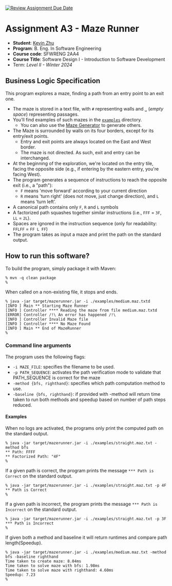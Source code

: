 [![Review Assignment Due Date](https://classroom.github.com/assets/deadline-readme-button-24ddc0f5d75046c5622901739e7c5dd533143b0c8e959d652212380cedb1ea36.svg)](https://classroom.github.com/a/8jM7fhXE)
# Assignment A3 - Maze Runner

  * **Student**: [Kevin Zhu](zhuk41@mcmaster.ca)
  * **Program**: B. Eng. In Software Engineering
  * **Course code**: SFWRENG 2AA4
  * **Course Title**: Software Design I - Introduction to Software Development 
  * Term: *Level II - Winter 2024*

## Business Logic Specification

This program explores a maze, finding a path from an entry point to an exit one.

- The maze is stored in a text file, with `#` representing walls and `␣` (_empty space_) representing passages.
- You’ll find examples of such mazes in the [`examples`](./examples) directory. 
    - You can also use the [Maze Generator](https://github.com/ace-lectures/maze-gen) to generate others.
- The Maze is surrounded by walls on its four borders, except for its entry/exit points.
    - Entry and exit points are always located on the East and West border.
    - The maze is not directed. As such, exit and entry can be interchanged.
- At the beginning of the exploration, we're located on the entry tile, facing the opposite side (e.g., if entering by the eastern entry, you're facing West).
- The program generates a sequence of instructions to reach the opposite exit (i.e., a "path"):
    - `F` means 'move forward' according to your current direction
    - `R` means 'turn right' (does not move, just change direction), and `L` means ‘turn left’. 
- A canonical path contains only `F`, `R` and `L` symbols
- A factorized path squashes together similar instructions (i.e., `FFF` = `3F`, `LL` = `2L`).
- Spaces are ignored in the instruction sequence (only for readability: `FFLFF` = `FF L FF`)
- The program takes as input a maze and print the path on the standard output.


## How to run this software?

To build the program, simply package it with Maven:

```
% mvn -q clean package 
%
```

When called on a non-existing file, it stops and ends.

```
% java -jar target/mazerunner.jar -i ./examples/medium.maz.txtd
[INFO ] Main ** Starting Maze Runner
[INFO ] Controller **** Reading the maze from file medium.maz.txtd
[ERROR] Controller /!\ An error has happened /!\
[INFO ] Controller Invalid Maze file
[INFO ] Controller **** No Maze Found
[INFO ] Main ** End of MazeRunner
%
```


### Command line arguments

The program uses the following flags:

- `-i MAZE_FILE`: specifies the filename to be used.
- `-p PATH_SEQUENCE`: activates the path verification mode to validate that PATH_SEQUENCE is correct for the maze
- `-method {bfs, righthand}`: specifies which path computation method to use.
- `-baseline {bfs, righthand}`: if provided with -method will return time taken to run both methods and speedup based on number of path steps reduced.
#### Examples

When no logs are activated, the programs only print the computed path on the standard output.

```
% java -jar target/mazerunner.jar -i ./examples/straight.maz.txt -method bfs
** Path: FFFF
** Factorized Path: "4F"
%
```

If a given path is correct, the program prints the message `*** Path is Correct` on the standard output.

```
% java -jar target/mazerunner.jar -i ./examples/straight.maz.txt -p 4F
** Path is Correct
%
```

If a given path is incorrect, the program prints the message `*** Path is Incorrect` on the standard output.

```
% java -jar target/mazerunner.jar -i ./examples/straight.maz.txt -p 3F
*** Path is Incorrect
%
```
If given both a method and baseline it will return runtimes and compare path length(Speedup).

```
% java -jar target/mazerunner.jar -i ./examples/medium.maz.txt -method bfs -baseline righthand
Time taken to create maze: 8.04ms
Time taken to solve maze with bfs: 1.98ms
Time taken to solve maze with righthand: 4.60ms
Speedup: 7.23
%
```